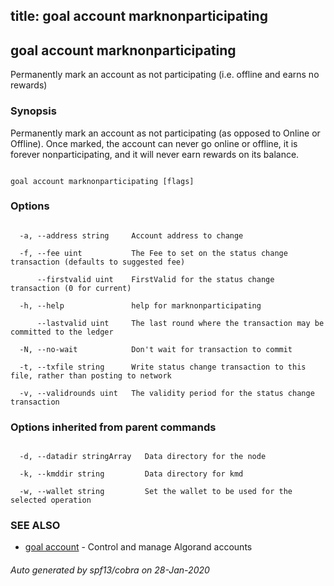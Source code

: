 title: goal account marknonparticipating
---
## goal account marknonparticipating



Permanently mark an account as not participating (i.e. offline and earns no rewards)



### Synopsis



Permanently mark an account as not participating (as opposed to Online or Offline). Once marked, the account can never go online or offline, it is forever nonparticipating, and it will never earn rewards on its balance.



```

goal account marknonparticipating [flags]

```



### Options



```

  -a, --address string     Account address to change

  -f, --fee uint           The Fee to set on the status change transaction (defaults to suggested fee)

      --firstvalid uint    FirstValid for the status change transaction (0 for current)

  -h, --help               help for marknonparticipating

      --lastvalid uint     The last round where the transaction may be committed to the ledger

  -N, --no-wait            Don't wait for transaction to commit

  -t, --txfile string      Write status change transaction to this file, rather than posting to network

  -v, --validrounds uint   The validity period for the status change transaction

```



### Options inherited from parent commands



```

  -d, --datadir stringArray   Data directory for the node

  -k, --kmddir string         Data directory for kmd

  -w, --wallet string         Set the wallet to be used for the selected operation

```



### SEE ALSO



* [goal account](../../account/account/)	 - Control and manage Algorand accounts


###### Auto generated by spf13/cobra on 28-Jan-2020


